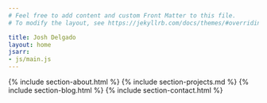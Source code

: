 ```yaml
---
# Feel free to add content and custom Front Matter to this file.
# To modify the layout, see https://jekyllrb.com/docs/themes/#overriding-theme-defaults

title: Josh Delgado
layout: home
jsarr:
- js/main.js
---
```


{% include section-about.html %}
{% include section-projects.md %}
{% include section-blog.html %}
{% include section-contact.html %}